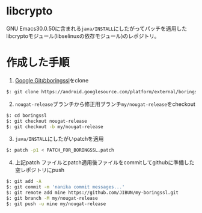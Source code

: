 # libcrypto
GNU Emacs30.0.50に含まれる`java/INSTALL`にしたがってパッチを適用したlibcryptoモジュール(libselinuxの依存モジュール)のレポジトリ。

# 作成した手順
1. [Google Gitのboringssl](https://android.googlesource.com/platform/external/boringssl)をclone

```bash
$: git clone https://android.googlesource.com/platform/external/boringssl
```

2. `nougat-release`ブランチから修正用ブランチ`my/nougat-release`をcheckout

```bash
$: cd boringssl
$: git checkout nougat-release
$: git checkout -b my/nougat-release
```

3. `java/INSTALL`にしたがいpatchを適用

```bash
$: patch -p1 < PATCH_FOR_BORINGSSL.patch
```

4. 上記patch ファイルとpatch適用後ファイルをcommitしてgithubに準備した空レポジトリにpush

```bash
$: git add -A
$: git commit -m 'nanika commit messages...'
$: git remote add mine https://github.com/JIBUN/my-boringssl.git
$: git branch -M my/nougat-release
$: git push -u mine my/nougat-release
```
